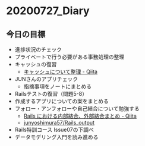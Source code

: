 # 20200727_Diary

## 今日の目標

- 進捗状況のチェック
- プライベートで行う必要がある事務処理の整理
- キャッシュの復習
  - [キャッシュについて整理 \- Qiita](https://qiita.com/anchoor/items/2dc6ab8347c940ea4648)  
- JUNさんのアプリチェック
  - 指摘事項をノートにまとめる
- Railsテストの復習（問題5-8）
- 作成するアプリについての案をまとめる
- フォロー・アンフォローや自己結合について勉強する
  - [Rails における内部結合、外部結合まとめ \- Qiita](https://qiita.com/yuyasat/items/c2ad37b5a24a58ee3d30)
  - [junyoshimura57/Rails\_output](https://github.com/junyoshimura57/Rails_output)
- Rails特訓コース Issue07の下調べ
- データモデリング入門を読み進める

